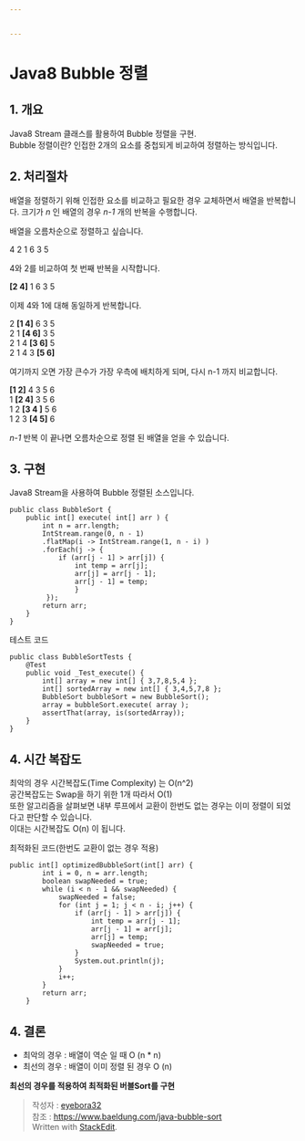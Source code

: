 ```yaml
---


---
```


<h1 id="java8-bubble-정렬">Java8 Bubble 정렬</h1>
<h2 id="개요">1. 개요</h2>
<p>Java8 Stream 클래스를 활용하여 Bubble 정렬을 구현.<br>
Bubble 정렬이란? 인접한 2개의 요소를 중첩되게 비교하여  정렬하는 방식입니다.</p>
<h2 id="처리절차">2. 처리절차</h2>
<p>배열을 정렬하기 위해 인접한 요소를 비교하고 필요한 경우 교체하면서 배열을 반복합니다. 크기가 <em>n</em> 인 배열의 경우 <em>n-1</em> 개의 반복을 수행합니다.</p>
<p>배열을 오름차순으로 정렬하고 싶습니다.</p>
<p>4 2 1 6 3 5</p>
<p>4와 2를 비교하여 첫 번째 반복을 시작합니다.</p>
<p><strong>[2 4]</strong> 1 6 3 5</p>
<p>이제 4와 1에 대해 동일하게 반복합니다.</p>
<p>2 <strong>[1 4]</strong> 6 3 5<br>
2 1 <strong>[4 6]</strong> 3 5<br>
2 1 4 <strong>[3 6]</strong> 5<br>
2 1 4 3 <strong>[5 6]</strong></p>
<p>여기까지 오면 가장 큰수가 가장 우측에 배치하게 되며, 다시 n-1 까지 비교합니다.</p>
<p><strong>[1 2]</strong> 4 3 5 6<br>
1 <strong>[2 4]</strong> 3 5 6<br>
1 2 <strong>[3 4 ]</strong> 5 6<br>
1 2 3 <strong>[4 5]</strong> 6</p>
<p><em>n-1</em> 반복 이 끝나면 오름차순으로 정렬 된 배열을 얻을 수 있습니다.</p>
<h2 id="구현">3. 구현</h2>
<p>Java8 Stream을 사용하여 Bubble 정렬된 소스입니다.</p>
<pre class=" language-java"><code class="prism  language-java"><span class="token keyword">public</span> <span class="token keyword">class</span> <span class="token class-name">BubbleSort</span> <span class="token punctuation">{</span>	
	<span class="token keyword">public</span> <span class="token keyword">int</span><span class="token punctuation">[</span><span class="token punctuation">]</span> <span class="token function">execute</span><span class="token punctuation">(</span> <span class="token keyword">int</span><span class="token punctuation">[</span><span class="token punctuation">]</span> arr <span class="token punctuation">)</span> <span class="token punctuation">{</span>
	    <span class="token keyword">int</span> n <span class="token operator">=</span> arr<span class="token punctuation">.</span>length<span class="token punctuation">;</span>
	    IntStream<span class="token punctuation">.</span><span class="token function">range</span><span class="token punctuation">(</span><span class="token number">0</span><span class="token punctuation">,</span> n <span class="token operator">-</span> <span class="token number">1</span><span class="token punctuation">)</span>
	    <span class="token punctuation">.</span><span class="token function">flatMap</span><span class="token punctuation">(</span>i <span class="token operator">-</span><span class="token operator">&gt;</span> IntStream<span class="token punctuation">.</span><span class="token function">range</span><span class="token punctuation">(</span><span class="token number">1</span><span class="token punctuation">,</span> n <span class="token operator">-</span> i<span class="token punctuation">)</span> <span class="token punctuation">)</span>
	    <span class="token punctuation">.</span><span class="token function">forEach</span><span class="token punctuation">(</span>j <span class="token operator">-</span><span class="token operator">&gt;</span> <span class="token punctuation">{</span>
	        <span class="token keyword">if</span> <span class="token punctuation">(</span>arr<span class="token punctuation">[</span>j <span class="token operator">-</span> <span class="token number">1</span><span class="token punctuation">]</span> <span class="token operator">&gt;</span> arr<span class="token punctuation">[</span>j<span class="token punctuation">]</span><span class="token punctuation">)</span> <span class="token punctuation">{</span>
	            <span class="token keyword">int</span> temp <span class="token operator">=</span> arr<span class="token punctuation">[</span>j<span class="token punctuation">]</span><span class="token punctuation">;</span>
	            arr<span class="token punctuation">[</span>j<span class="token punctuation">]</span> <span class="token operator">=</span> arr<span class="token punctuation">[</span>j <span class="token operator">-</span> <span class="token number">1</span><span class="token punctuation">]</span><span class="token punctuation">;</span>
	            arr<span class="token punctuation">[</span>j <span class="token operator">-</span> <span class="token number">1</span><span class="token punctuation">]</span> <span class="token operator">=</span> temp<span class="token punctuation">;</span>
	            <span class="token punctuation">}</span>
	     <span class="token punctuation">}</span><span class="token punctuation">)</span><span class="token punctuation">;</span>
	    <span class="token keyword">return</span> arr<span class="token punctuation">;</span>
	<span class="token punctuation">}</span> 
<span class="token punctuation">}</span>
</code></pre>
<p>테스트 코드</p>
<pre class=" language-java"><code class="prism  language-java"><span class="token keyword">public</span> <span class="token keyword">class</span> <span class="token class-name">BubbleSortTests</span> <span class="token punctuation">{</span>	
	<span class="token annotation punctuation">@Test</span>
	<span class="token keyword">public</span> <span class="token keyword">void</span> <span class="token function">_Test_execute</span><span class="token punctuation">(</span><span class="token punctuation">)</span> <span class="token punctuation">{</span>		
		<span class="token keyword">int</span><span class="token punctuation">[</span><span class="token punctuation">]</span> array <span class="token operator">=</span> <span class="token keyword">new</span> <span class="token class-name">int</span><span class="token punctuation">[</span><span class="token punctuation">]</span> <span class="token punctuation">{</span> <span class="token number">3</span><span class="token punctuation">,</span><span class="token number">7</span><span class="token punctuation">,</span><span class="token number">8</span><span class="token punctuation">,</span><span class="token number">5</span><span class="token punctuation">,</span><span class="token number">4</span> <span class="token punctuation">}</span><span class="token punctuation">;</span>
		<span class="token keyword">int</span><span class="token punctuation">[</span><span class="token punctuation">]</span> sortedArray <span class="token operator">=</span> <span class="token keyword">new</span> <span class="token class-name">int</span><span class="token punctuation">[</span><span class="token punctuation">]</span> <span class="token punctuation">{</span> <span class="token number">3</span><span class="token punctuation">,</span><span class="token number">4</span><span class="token punctuation">,</span><span class="token number">5</span><span class="token punctuation">,</span><span class="token number">7</span><span class="token punctuation">,</span><span class="token number">8</span> <span class="token punctuation">}</span><span class="token punctuation">;</span>		
		BubbleSort bubbleSort <span class="token operator">=</span> <span class="token keyword">new</span> <span class="token class-name">BubbleSort</span><span class="token punctuation">(</span><span class="token punctuation">)</span><span class="token punctuation">;</span>		
		array <span class="token operator">=</span> bubbleSort<span class="token punctuation">.</span><span class="token function">execute</span><span class="token punctuation">(</span> array <span class="token punctuation">)</span><span class="token punctuation">;</span>	
		<span class="token function">assertThat</span><span class="token punctuation">(</span>array<span class="token punctuation">,</span> <span class="token function">is</span><span class="token punctuation">(</span>sortedArray<span class="token punctuation">)</span><span class="token punctuation">)</span><span class="token punctuation">;</span>
	<span class="token punctuation">}</span>
<span class="token punctuation">}</span>
</code></pre>
<h2 id="시간-복잡도">4. 시간 복잡도</h2>
<p>최악의 경우 시간복잡도(Time Complexity) 는 O(n^2)<br>
공간복잡도는 Swap을 하기 위한 1개 따라서 O(1)<br>
또한 알고리즘을 살펴보면 내부 루프에서 교환이 한번도 없는 경우는 이미 정렬이 되었다고 판단할 수 있습니다.<br>
이대는 시간복잡도 O(n) 이 됩니다.</p>
<p>최적화된 코드(한번도 교환이 없는 경우 적용)</p>
<pre class=" language-java"><code class="prism  language-java"><span class="token keyword">public</span> <span class="token keyword">int</span><span class="token punctuation">[</span><span class="token punctuation">]</span> <span class="token function">optimizedBubbleSort</span><span class="token punctuation">(</span><span class="token keyword">int</span><span class="token punctuation">[</span><span class="token punctuation">]</span> arr<span class="token punctuation">)</span> <span class="token punctuation">{</span>
	    <span class="token keyword">int</span> i <span class="token operator">=</span> <span class="token number">0</span><span class="token punctuation">,</span> n <span class="token operator">=</span> arr<span class="token punctuation">.</span>length<span class="token punctuation">;</span>
	    <span class="token keyword">boolean</span> swapNeeded <span class="token operator">=</span> <span class="token boolean">true</span><span class="token punctuation">;</span>
	    <span class="token keyword">while</span> <span class="token punctuation">(</span>i <span class="token operator">&lt;</span> n <span class="token operator">-</span> <span class="token number">1</span> <span class="token operator">&amp;&amp;</span> swapNeeded<span class="token punctuation">)</span> <span class="token punctuation">{</span>
	        swapNeeded <span class="token operator">=</span> <span class="token boolean">false</span><span class="token punctuation">;</span>
	        <span class="token keyword">for</span> <span class="token punctuation">(</span><span class="token keyword">int</span> j <span class="token operator">=</span> <span class="token number">1</span><span class="token punctuation">;</span> j <span class="token operator">&lt;</span> n <span class="token operator">-</span> i<span class="token punctuation">;</span> j<span class="token operator">++</span><span class="token punctuation">)</span> <span class="token punctuation">{</span>
	            <span class="token keyword">if</span> <span class="token punctuation">(</span>arr<span class="token punctuation">[</span>j <span class="token operator">-</span> <span class="token number">1</span><span class="token punctuation">]</span> <span class="token operator">&gt;</span> arr<span class="token punctuation">[</span>j<span class="token punctuation">]</span><span class="token punctuation">)</span> <span class="token punctuation">{</span>
	                <span class="token keyword">int</span> temp <span class="token operator">=</span> arr<span class="token punctuation">[</span>j <span class="token operator">-</span> <span class="token number">1</span><span class="token punctuation">]</span><span class="token punctuation">;</span>
	                arr<span class="token punctuation">[</span>j <span class="token operator">-</span> <span class="token number">1</span><span class="token punctuation">]</span> <span class="token operator">=</span> arr<span class="token punctuation">[</span>j<span class="token punctuation">]</span><span class="token punctuation">;</span>
	                arr<span class="token punctuation">[</span>j<span class="token punctuation">]</span> <span class="token operator">=</span> temp<span class="token punctuation">;</span>
	                swapNeeded <span class="token operator">=</span> <span class="token boolean">true</span><span class="token punctuation">;</span>
	            <span class="token punctuation">}</span>
	            System<span class="token punctuation">.</span>out<span class="token punctuation">.</span><span class="token function">println</span><span class="token punctuation">(</span>j<span class="token punctuation">)</span><span class="token punctuation">;</span>
	        <span class="token punctuation">}</span>
	        i<span class="token operator">++</span><span class="token punctuation">;</span>
	    <span class="token punctuation">}</span>
	    <span class="token keyword">return</span> arr<span class="token punctuation">;</span>
	<span class="token punctuation">}</span>
</code></pre>
<h2 id="결론">4. 결론</h2>
<ul>
<li>최악의 경우 : 배열이 역순 일 때 O (n * n)</li>
<li>최선의 경우 : 배열이 이미 정렬 된 경우 O (n)</li>
</ul>
<p><strong>최선의 경우를 적용하여 최적화된 버블Sort를 구현</strong></p>
<blockquote>
<p>작성자 : <a href="https://github.com/eyebora">eyebora32</a><br>
참조 : <a href="https://www.baeldung.com/java-bubble-sort">https://www.baeldung.com/java-bubble-sort</a><br>
Written with <a href="https://stackedit.io/">StackEdit</a>.</p>
</blockquote>

